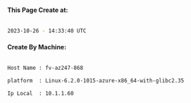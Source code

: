 
   
#### This Page Create at:

```bash

2023-10-26 - 14:33:40 UTC

```

#### Create By Machine:

```bash

Host Name : fv-az247-868

platform  : Linux-6.2.0-1015-azure-x86_64-with-glibc2.35

Ip Local  : 10.1.1.60

```

